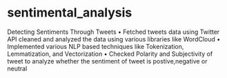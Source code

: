 # sentimental_analysis

Detecting Sentiments Through Tweets
• Fetched tweets data using Twitter API cleaned and analyzed the data using various libraries like WordCloud
• Implemented various NLP based techniques like Tokenization, Lemmatization, and Vectorization
• Checked Polarity and Subjectivity of tweet to analyze whether the sentiment of tweet is postive,negative or neutral
